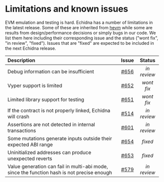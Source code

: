 # Limitations and known issues

EVM emulation and testing is hard. Echidna has a number of limitations in the latest release. Some of these are inherited from [hevm](https://github.com/dapphub/dapptools/tree/master/src/hevm) while some are results from design/performance decisions or simply bugs in our code. We list them here including their corresponding issue and the status ("wont fix", "in review", "fixed"). Issues that are "fixed" are expected to be included in the next Echidna release.

| Description |  Issue   | Status   |  
| :--- |     :---:              |         :---:   |
| Debug information can be insufficient | [#656](https://github.com/crytic/echidna/issues/656) | *in review* |
| Vyper support is limited | [#652](https://github.com/crytic/echidna/issues/652) | *wont fix* |
| Limited library support for testing | [#651](https://github.com/crytic/echidna/issues/651) | *wont fix* |
| If the contract is not properly linked, Echidna will crash | [#514](https://github.com/crytic/echidna/issues/514) | *in review* | 
| Assertions are not detected in internal transactions | [#601](https://github.com/crytic/echidna/issues/601) | *in review* |
| Some mutations generate inputs outside their expected ABI range | [#654](https://github.com/crytic/echidna/issues/654) | *fixed* |
| Uninitialized addresses can produce unexpected reverts | [#653](https://github.com/crytic/echidna/issues/653) | *fixed* | 
| Value generation can fail in multi-abi mode, since the function hash is not precise enough | [#579](https://github.com/crytic/echidna/issues/579) | *in review*|
